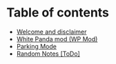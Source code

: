 # Table of contents

* [Welcome and disclaimer](README.md)
* [White Panda mod (WP Mod)](white-panda-mod-wp-mod.md)
* [Parking Mode](parking-mode.md)
* [Random Notes \[ToDo\]](page.md)
